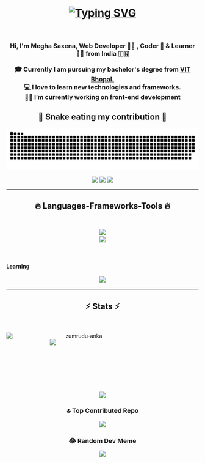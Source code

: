 
<h1 align="center">
  <a href="https://git.io/typing-svg"><img src="https://readme-typing-svg.herokuapp.com?font=Fira+Code&weight=500&size=28&duration=2000&pause=200&background=7484FF00&center=true&vCenter=true&random=false&width=435&lines=Namaste+%F0%9F%99%8F;Hello+%F0%9F%91%8B;Annyeong+%F0%9F%99%8B%E2%80%8D%E2%99%80%EF%B8%8F;Konichiwa+%F0%9F%99%8C;Hola+%F0%9F%92%83%F0%9F%8F%BC;I+am+Megha+Saxena;Welcome+to+my+GitHub" alt="Typing SVG" /></a>
</h1>

<br>
<h3 align="center">
  Hi, I'm Megha Saxena, Web Developer 👨‍💻 , Coder 🥷 & Learner 🦸‍♀️ from India 🇮🇳
  <br>
  <br>
  🎓 Currently I am pursuing my bachelor's degree from <a href="https://www.vitbhopal.ac.in"> VIT Bhopal.</a>
  <br>
  💻 I love to learn new technologies and frameworks.
  <br>
  🧑‍💼 I’m currently working on front-end development
  <br>
</h3>

<div align="center">
  <h2>🐍 Snake eating my contribution 🐍</h2>

  ![snake gif](https://github.com/Megha8122/Megha8122/blob/output/github-contribution-grid-snake-dark.svg)
</div>

<div align="center"> 
 <a href="https://discordapp.com/users/791359289498271755" target="_blank"><img src="https://img.shields.io/badge/Discord-7289DA?style=for-the-badge&logo=discord&logoColor=white" target="_blank"></a> 
  <a href = "mailto:veeman2002@@gmail.com"><img src="https://img.shields.io/badge/-Gmail-%23333?style=for-the-badge&logo=gmail&logoColor=white" target="_blank"></a>
  <a href="https://www.linkedin.com/in/megha-saxena08122/" target="_blank"><img src="https://img.shields.io/badge/-LinkedIn-%230077B5?style=for-the-badge&logo=linkedin&logoColor=white" target="_blank"></a> 
 
</div>

<hr>
<h2 align="center">🔥 Languages-Frameworks-Tools 🔥</h2>
<br>
<p align="center">
  <a href="https://skillicons.dev">
    <img src="https://skillicons.dev/icons?i=github,javascript,css" /><br>
    <img src="https://skillicons.dev/icons?i=python,cpp,bootstrap,html,vscode,figma" />

  </a>
</p>
<br>
<h4>Learning</h4>
<p align="center">
  <a href="https://skillicons.dev">
    <img src="https://skillicons.dev/icons?i=django" />
  </a>
</p>
<hr>

<h2 align="center">⚡ Stats ⚡</h2>
<br>

<p align=center>
  <div align=center>
    <a href="https://github.com/denvercoder1/github-readme-streak-stats" title="Go to Source">
      <img align="left" width=390 src="https://github-readme-streak-stats.herokuapp.com/?user=Megha8122&theme=react&border=61dafb&hide_border=true" alt="zumrudu-anka" />
    </a>
    <a href="https://github.com/anuraghazra/github-readme-stats" title="Go to Source">
      <img align="right" width=390 src="https://github-readme-stats.vercel.app/api?username=Megha8122&show_icons=true&theme=react&border_color=red&hide_border=true" />
    </a>
  </div>
  <br><br><br><br><br><br><br><br><br>
  <div align=center>
    <a href="https://github.com/anuraghazra/github-readme-stats">
      <img width=325 align="center" src="https://github-readme-stats.vercel.app/api/top-langs/?username=Megha8122&hide=c%23,powershell,Mathematica,Ruby,Objective-C,Objective-C%2b%2b,Cuda&title_color=61dafb&text_color=ffffff&icon_color=61dafb&bg_color=20232a&langs_count=8&layout=compact&border_color=61dafb&hide_border=true" />
    </a>
  </div>
</p>

<div align="center">

### 🔝 Top Contributed Repo
![](https://github-contributor-stats.vercel.app/api?username=Megha8122&limit=5&theme=dark&combine_all_yearly_contributions=true)

### 😂 Random Dev Meme
<img src='https://randommeme-five.vercel.app/' style="height: 250px;"/>
</div>
